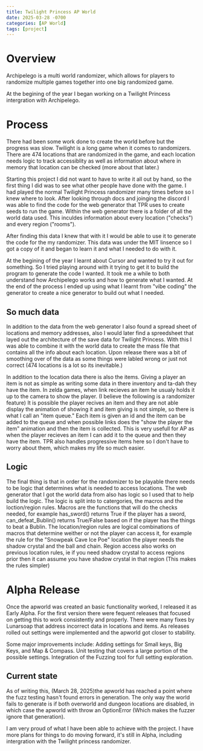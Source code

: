 ```yaml
---
title: Twilight Princess AP World
date: 2025-03-28 -0700
categories: [AP World]
tags: [project]
---
```


# Overview

Archipelego is a multi world randomizer, which allows for players to randomize multiple games together into one big randomized game.

At the begining of the year I began working on a Twilight Princess intergration with Archipelego. 

# Process

There had been some work done to create the world before but the progress was slow. Twilight is a long game when it comes to randomizers. There are 474 locations that are randomized in the game, and each location needs logic to track accessiblity as well as information about where in memory that location can be checked (more about that later.) 

Starting this project I did not want to have to write it all out by hand, so the first thing I did was to see what other people have done with the game. I had played the normal Twilight Princess randomizer many times before so I knew where to look. After looking through docs and joinging the discord I was able to find the code for the web generator that TPR uses to create seeds to run the game. Within the web generator there is a folder of all the world data used. This inculdes information about every location ("checks") and every region ("rooms").

After finding this data I knew that with it I would be able to use it to generate the code for the my randomizer. This data was under the MIT linsence so I got a copy of it and began to learn it and what I needed to do with it. 

At the begining of the year I learnt about Cursor and wanted to try it out for something. So I tried playing around with it trying to get it to build the program to generate the code I wanted. It took me a while to both understand how Archipelego works and how to generate what I wanted. At the end of the process I ended up using what I learnt from "vibe coding" the generator to create a nice generator to build out what I needed. 

## So much data

In addition to the data from the web generator I also found a spread sheet of locations and memory addresses, also I would later find a spreedsheet that layed out the architecture of the save data for Twilight Princess. With this I was able to combine it with the world data to create the mass file that contains all the info about each location. Upon release there was a bit of smoothing over of the data as some things were labled wrong or just not correct (474 locations is a lot so its inevitable.)

In addition to the location data there is also the items. Giving a player an item is not as simple as writing some data in there inventory and ta-dah they have the item. In zelda games, when link recieves an item he usualy holds it up to the camera to show the player. (I believe the following is a randomizer feature) It is possible the player recives an item and they are not able display the animation of showing it and item giving is not simple, so there is what I call an "item queue." Each item is given an id and the item can be added to the queue and when possible links does the "show the player the item" animation and then the item is collected. This is very usefull for AP as when the player recieves an item I can add it to the queue and then they have the item. TPR also handles progressive items here so I don't have to worry about them, which makes my life so much easier.

## Logic

The final thing is that in order for the randomizer to be playable there needs to be logic that determines what is needed to access locations. The web generator that I got the world data from also has logic so I used that to help build the logic. The logic is split into to catergories, the macros and the loction/region rules. Macros are the functions that will do the checks needed, for example has_sword() returns True if the player has a sword, can_defeat_Bublin() returns True/False based on if the player has the things to beat a Bublin. The location/region rules are logical combinations of macros that determine weither or not the player can access it, for example the rule for the "Snowpeak Cave Ice Poe" location the player needs the shadow crystal and the ball and chain. Region access also works on previous location rules, ie if you need shadow crystal to access regions prior then it can assume you have shadow crystal in that region (This makes the rules simpler) 

# Alpha Release

Once the apworld was created an basic functionality worked, I released it as Early Alpha. For the first version there were fequent releases that focused on getting this to work consistently and properly. There were many fixes by Lunarsoap that address incorrect data in locations and items. As releases rolled out settings were implemented and the apworld got closer to stability.

Some major improvements include: Adding settings for Small keys, Big Keys, and Map & Compass. Unit testing that covers a large portion of the possible settings. Integration of the Fuzzing tool for full setting exploration.

## Current state

As of writing this, (March 28, 2025)the apworld has reached a point where the fuzz testing hasn't found errors in generation. The only way the world fails to generate is if both overworld and dungeon locations are disabled, in which case the apworld with throw an OptionError (Which makes the fuzzer ignore that generation). 

I am very proud of what I have been able to achieve with the project. I have more plans for things to do moving forward, it's still in Alpha, including intergration with the Twilight princess randomizer. 
